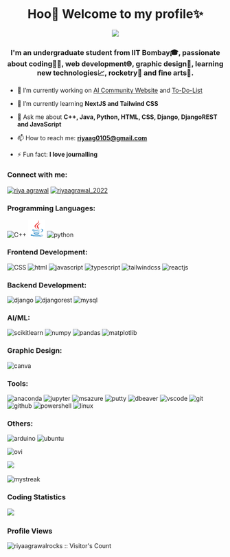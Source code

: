 <h1 align="center">Hoo👻 Welcome to my profile✨</h1>
<p align="center"> <img src="https://capsule-render.vercel.app/api?type=waving&color=10e8f4&height=150&section=header&text=Riya%20Agrawal&animation=fadeIn&fontColor=ffffff&Size=100"/> </p>
<h3 align="center">I'm an undergraduate student from IIT Bombay🎓, passionate about coding👩‍💻, web development🌐, graphic design🌸, learning new technologies📈, rocketry🚀 and fine arts🎨.</h3>

- 🔭 I’m currently working on [AI Community Website](https://github.com/ITC-Web-Team/BlogPostAICommunity) and [To-Do-List](https://github.com/RiyaAgrawalRocks/To-Do-List)

- 🌱 I’m currently learning **NextJS and Tailwind CSS**

- 💬 Ask me about **C++, Java, Python, HTML, CSS, Django, DjangoREST and JavaScript**

- 📫 How to reach me: **riyaag0105@gmail.com**

- ⚡ Fun fact: **I love journalling**

<h3 align="left">Connect with me:</h3>
<p align="left">
<a href="https://www.linkedin.com/in/riya-agrawal-50374628b" target="blank"><img align="center" src="https://raw.githubusercontent.com/rahuldkjain/github-profile-readme-generator/master/src/images/icons/Social/linked-in-alt.svg" alt="riya agrawal" height="30" width="40" /></a>
<a href="https://instagram.com/riyaagrawal_2022" target="blank"><img align="center" src="https://raw.githubusercontent.com/rahuldkjain/github-profile-readme-generator/master/src/images/icons/Social/instagram.svg" alt="riyaagrawal_2022" height="30" width="40" /></a>
<!-- <a href="https://www.facebook.com/profile.php?id=100052806784525" target="blank"><img align="center" src="https://raw.githubusercontent.com/rahuldkjain/github-profile-readme-generator/master/src/images/icons/Social/facebook.svg" alt="riya agrawal" height="30" width="40" /></a>   
<a href="https://kaggle.com/riyaagrawalrocks" target="blank"><img align="center" src="https://raw.githubusercontent.com/rahuldkjain/github-profile-readme-generator/master/src/images/icons/Social/kaggle.svg" alt="riyaagrawalrocks" height="30" width="40" /></a>
<a href="https://www.hackerrank.com/@riyaag0105" target="blank"><img align="center" src="https://raw.githubusercontent.com/rahuldkjain/github-profile-readme-generator/master/src/images/icons/Social/hackerrank.svg" alt="@riyaag0105" height="30" width="40" /></a>
<a href="https://www.codechef.com/users/riyaag0105" target="blank"><img align="center" src="https://i.pinimg.com/originals/ef/3c/3f/ef3c3fd973ce6890b32d27be7a050b62.png" alt="riyaag0105" height="45" width="60" /></a>     -->
    
</p>

<h3 align="left">Programming Languages:</h3>
<p align="left">
<img src="https://cdn.jsdelivr.net/gh/devicons/devicon@latest/icons/cplusplus/cplusplus-original.svg" alt="C++" width="40" height="40"/>
<img src="https://raw.githubusercontent.com/devicons/devicon/master/icons/java/java-original.svg" alt="java" width="40" height="40"/> 
<img src="https://cdn.jsdelivr.net/gh/devicons/devicon@latest/icons/python/python-original.svg" 
 alt="python" height="40" width="40" />
</p>
<h3 align="left">Frontend Development:</h3>  
<p align="left">
<img src="https://cdn.jsdelivr.net/gh/devicons/devicon@latest/icons/css3/css3-original.svg" alt="CSS" height="40" width="40" />
<img src="https://cdn.jsdelivr.net/gh/devicons/devicon@latest/icons/html5/html5-original.svg" 
  alt="html" height="40" width="40"/>
<img src="https://cdn.jsdelivr.net/gh/devicons/devicon@latest/icons/javascript/javascript-original.svg" alt="javascript" height="40" width="50"/>
<img src="https://cdn.jsdelivr.net/gh/devicons/devicon@latest/icons/typescript/typescript-original.svg" alt="typescript" height="40" width="50"/>
          
<img src="https://cdn.jsdelivr.net/gh/devicons/devicon@latest/icons/tailwindcss/tailwindcss-original.svg" alt="tailwindcss" height="40" width="50"/>
<img src="https://cdn.jsdelivr.net/gh/devicons/devicon@latest/icons/react/react-original.svg" alt="reactjs" height="40" width="50" />  
</p>
<h3 align="left">Backend Development:</h3>  
<p align="left">
<img src="https://cdn.jsdelivr.net/gh/devicons/devicon@latest/icons/django/django-plain.svg" 
   alt="django" height="40" width="40"/>
<img src="https://cdn.jsdelivr.net/gh/devicons/devicon@latest/icons/djangorest/djangorest-original.svg" alt="djangorest" height="40" width="50"/>
<img src="https://cdn.jsdelivr.net/gh/devicons/devicon@latest/icons/mysql/mysql-original.svg" alt="mysql" height="40" width="50" />
                                                
</p>
 <h3 align="left">AI/ML:</h3> 
<p align="left">
<!-- <img src="https://cdn.jsdelivr.net/gh/devicons/devicon@latest/icons/tensorflow/tensorflow-original.svg" alt="tensorflow" height="40" width="40"/>    -->
<img src="https://cdn.jsdelivr.net/gh/devicons/devicon@latest/icons/scikitlearn/scikitlearn-original.svg" alt="scikitlearn" height="40" width="50"/>
<img src="https://cdn.jsdelivr.net/gh/devicons/devicon@latest/icons/numpy/numpy-original.svg" alt="numpy" height="40" width="50" />
<img src="https://cdn.jsdelivr.net/gh/devicons/devicon@latest/icons/pandas/pandas-original.svg" alt="pandas" height="40" width="50"/>
<img src="https://cdn.jsdelivr.net/gh/devicons/devicon@latest/icons/matplotlib/matplotlib-original.svg" alt="matplotlib" height="40" width="50"/>
                                     
</p>     

<h3 align="left">Graphic Design:</h3> 
<p align="left">
<!--    <img src="https://cdn.jsdelivr.net/gh/devicons/devicon@latest/icons/illustrator/illustrator-plain.svg" alt="adobe illustrator" height="40" width="40"/>
<img src="https://cdn.jsdelivr.net/gh/devicons/devicon@latest/icons/photoshop/photoshop-original.svg" alt="adobe photoshop" height="40" width="40"/>   -->
<img src="https://cdn.jsdelivr.net/gh/devicons/devicon@latest/icons/canva/canva-original.svg" alt="canva" height="40" width="40" />
</p>

<h3 align="left">Tools:</h3> 
<p align="left">
<img src="https://cdn.jsdelivr.net/gh/devicons/devicon@latest/icons/anaconda/anaconda-original.svg" alt="anaconda" height="40" width="40" />  
<img src="https://cdn.jsdelivr.net/gh/devicons/devicon@latest/icons/jupyter/jupyter-original.svg" alt="jupyter" height="40" width="40"/>
<img src="https://cdn.jsdelivr.net/gh/devicons/devicon@latest/icons/azure/azure-original.svg" alt="msazure" height="40" width="40" />
<img src="https://cdn.jsdelivr.net/gh/devicons/devicon@latest/icons/putty/putty-original.svg" alt="putty" height="40" width="40"/>
<img src="https://cdn.jsdelivr.net/gh/devicons/devicon@latest/icons/dbeaver/dbeaver-original.svg" alt="dbeaver" height="40" width="40"/>
<img src="https://cdn.jsdelivr.net/gh/devicons/devicon@latest/icons/vscode/vscode-original.svg" alt="vscode" height="40" width="40"/>
<img src="https://cdn.jsdelivr.net/gh/devicons/devicon@latest/icons/git/git-original.svg" alt="git" height="40" width="40" />
<img src="https://cdn.jsdelivr.net/gh/devicons/devicon@latest/icons/github/github-original.svg" alt="github" height="40" width="40" />
<img src="https://cdn.jsdelivr.net/gh/devicons/devicon@latest/icons/powershell/powershell-original.svg" alt="powershell" height="40" width="40"/>
<img src="https://cdn.jsdelivr.net/gh/devicons/devicon@latest/icons/linux/linux-original.svg" alt="linux" height="40" width="40"/>


</p>

<h3 align="left">Others:</h3> 
<p align="left">

<img src="https://cdn.jsdelivr.net/gh/devicons/devicon@latest/icons/arduino/arduino-original.svg" alt="arduino" height="40" width="40"/>
<img src="https://cdn.jsdelivr.net/gh/devicons/devicon@latest/icons/ubuntu/ubuntu-original.svg" alt="ubuntu" height="40" width="40"/>
                           
          
<!--  <img src="https://cdn.jsdelivr.net/gh/devicons/devicon@latest/icons/postman/postman-original.svg" alt="postman" height="40" width="40"/>     -->
          
          
</p>

<p><img src="https://github-readme-stats.vercel.app/api/top-langs?username=riyaagrawalrocks&show_icons=true&locale=en&layout=compact&theme=tokyonight" alt="ovi" /></p>
    
<p><picture>
  <source
    srcset="https://github-readme-stats.vercel.app/api?username=riyaagrawalrocks&show_icons=true&theme=tokyonight"
    media="(prefers-color-scheme: dark)"
  />
  <img src="https://github-readme-stats.vercel.app/api?username=riyaagrawalrocks&show_icons=true" />
</picture></p>

<p><img src="https://github-readme-streak-stats.herokuapp.com/?user=riyaagrawalrocks&theme=tokyonight" alt="mystreak"/></p>

<h3 align="left">Coding Statistics</h3>
<a href="https://wakatime.com"><img src="https://wakatime.com/share/@39cfbffc-5ac7-42df-b6a7-6305e86d423e/cb02cee5-82ae-4d29-9d78-fc3ea3ee0ae0.png" /></a>

<!-- <h3 align="left">LeetCode Statistics:</h3>
<a href="https://leetcode.com/RiyaAgrawalRocks"><img src="https://leetcard.jacoblin.cool/RiyaAgrawalRocks?theme=dark&ext=heatmap&cache=60" alt="Leetcode Stats"></a>  -->

<h3 align="left">Profile Views</h3>
<p><img src="https://profile-counter.glitch.me/{riyaagrawalrocks}/count.svg" alt="riyaagrawalrocks :: Visitor's Count" /></p>

<!--
**RiyaAgrawalRocks/RiyaAgrawalRocks** is a ✨ _special_ ✨ repository because its `README.md` (this file) appears on your GitHub profile.

Here are some ideas to get you started:

- 🔭 I’m currently working on ...
- 🌱 I’m currently learning ...
- 👯 I’m looking to collaborate on ...
- 🤔 I’m looking for help with ...
- 💬 Ask me about ...
- 📫 How to reach me: ...
- 😄 Pronouns: ...
- ⚡ Fun fact: ...
-->
